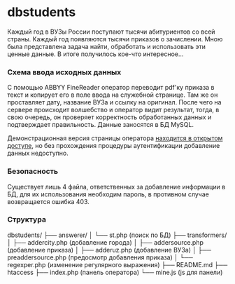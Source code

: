 # dbstudents

Каждый год в ВУЗы России поступают тысячи абитуриентов со всей страны. Каждый год появляются тысячи приказов о зачислении. Мною была представлена задача найти, обработать и использовать эти ценные данные. В итоге получилось кое-что интересное...

### Схема ввода исходных данных

С помощью ABBYY FineReader оператор переводит pdf'ку приказа в текст и копирует его в поле ввода на служебной странице. Там же он проставляет дату, название ВУЗа и ссылку на оригинал. После чего на сервере происходит волшебство и оператор видит результат, тогда, в свою очередь, он проверяет корректность обработанных данных и подтверждает правильность. Данные заносятся в БД MySQL.

Демонстрационная версия страницы оператора [находится в открытом доступе](http://openstudents.ru/adm/demo), но без прохождения процедуры аутентификации добавление данных недоступно.

### Безопасность

Существует лишь 4 файла, ответственных за добавление информации в БД, для их использования необходим пароль, в противном случае возвращается ошибка 403.

### Структура

dbstudents/
├── answerer/
│   └── st.php 					(поиск по БД)
├── transformers/
│   ├── addercity.php 			(добавление города)
│   ├── addersource.php 		(добавление приказа)
│   ├── adderuz.php 			(добавление ВУЗа)
│   ├── preaddersource.php 		(предосмотр добавления приказа)
│   └── regexper.php 			(изменение регулярного выражения)
├── README.md
├── htaccess
├── index.php 					(панель оператора)
└── mine.js   					(js для панели)